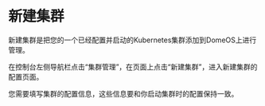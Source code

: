# 新建集群

新建集群是把您的一个已经配置并启动的Kubernetes集群添加到DomeOS上进行管理。

在控制台左侧导航栏点击“集群管理”，在页面上点击“新建集群”，进入新建集群的配置页面。


您需要填写集群的配置信息，这些信息要和你启动集群时的配置保持一致。
